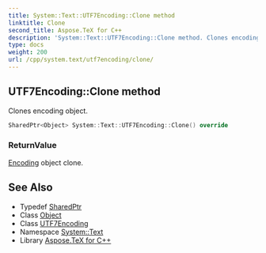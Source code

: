 ```yaml
---
title: System::Text::UTF7Encoding::Clone method
linktitle: Clone
second_title: Aspose.TeX for C++
description: 'System::Text::UTF7Encoding::Clone method. Clones encoding object in C++.'
type: docs
weight: 200
url: /cpp/system.text/utf7encoding/clone/
---
```

## UTF7Encoding::Clone method


Clones encoding object.

```cpp
SharedPtr<Object> System::Text::UTF7Encoding::Clone() override
```


### ReturnValue

[Encoding](../../encoding/) object clone.

## See Also

* Typedef [SharedPtr](../../../system/sharedptr/)
* Class [Object](../../../system/object/)
* Class [UTF7Encoding](../)
* Namespace [System::Text](../../)
* Library [Aspose.TeX for C++](../../../)
